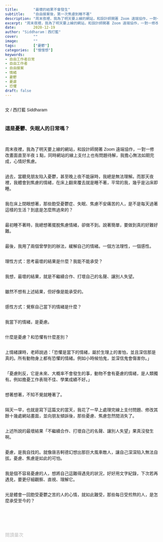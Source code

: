 ```yaml
---
title:       "最壞的結果不會發生"
subtitle:    "自由接案後，第一次焦慮到睡不著"
description: "周末夜裡，我為了明天要上線的網站，和設計師開著 Zoom 遠端協作，一對一修改畫面直至半夜 1 點，而網站的線上支付上也有問題待解，我好擔心無法如期完成..."
excerpt: "周末夜裡，我為了明天要上線的網站，和設計師開著 Zoom 遠端協作，一對一修改畫面直至半夜 1 點，而網站的線上支付上也有問題待解，我好擔心無法如期完成..."
date:        2020-12-19
author: "Siddharam｜西打藍"
cover:       ""
image:       ""
tags:        ["憂鬱"]
categories:  ["慢慢想"]
keywords:
- 自由工作者日常
- 自由工作者
- 自由接案
- 情緒
- 憂鬱
- 憂慮
- 恐懼
draft: false
---
```


<article style="font-family: 'Noto Sans TC', '微軟正黑體', sans-serif; font-weight: 300;">

<br>文 / 西打藍 Siddharam<br><br>

<h3 class="article-h1-color">這是憂鬱、失眠人的日常嗎？</h3><br>

周末夜裡，我為了明天要上線的網站，和設計師開著 Zoom 遠端協作，一對一修改畫面直至半夜 1 點，同時網站的線上支付上也有問題待解，我擔心無法如期完成，心情好焦慮。<br><br>

過去，當聽見朋友陷入憂鬱，甚至晚上夜不能寐時，我總是無法理解。而那天夜裡，我體會到焦慮的情緒，在床上翻來覆去就是睡不著，平常的我，幾乎是沾床即睡。<br><br>

我在床上閉眼想著，那些飽受憂鬱症、失眠、焦慮不安痛苦的人，是不是每天過著這樣的生活？到底是怎麼熬過來的？<br><br>

最初睡不著時，我總想著擺脫焦慮情緒，卻做不到。說著簡單，要做到真的好難好難。<br><br>

最後，我用了兩個曾學到的辦法，緩解自己的情緒。一個方法理性，一個感性。<br><br>

理性方式：思考最壞的結果是什麼？我能不能承受？<br><br>

我想，最壞的結果，就是不繼續合作、打壞自己的名聲、讓別人失望。<br><br>

雖然不想有上述結果，但好像是能承受的。<br><br>

感性方式：覺察自己當下的情緒是什麼？<br><br>

我當下的情緒，是憂慮。<br><br>

什麼是憂慮？和恐懼有什麼差別？<br><br>

上情緒課時，老師說過：「恐懼是當下的情緒，屬於生理上的害怕，並且深信那是真的。所有動物身上都有恐懼的情緒。例如小時候怕鬼，並深信鬼會傷害你。」<br><br>

「憂慮則反，它是未來、大概率不會發生的事，動物不會有憂慮的情緒，是人類獨有。例如擔憂工作表現不佳、學業成績不好。」<br><br>

想著想著，不知不覺就睡著了。<br><br>

隔天一早，也就是寫下這篇文的當天，我花了一早上處理完線上支付問題、修改其餘十幾處網站畫面，並向朋友傾訴後，那些憂慮、焦慮忽然間消失了。<br><br>

上述所說的最壞結果「不繼續合作、打壞自己的名聲、讓別人失望」果真沒發生啊。<br><br>

憂慮，是我自找的。就像唐吉軻德幻想出那巨大風車敵人，讓自己深深陷入無法自拔。憂慮、焦慮是如此的可怕。<br><br>

我是個不容易憂慮的人，想將自己這難得遇見的狀況，好好用文字紀錄，下次若再遇見，要更仔細觀察、直視、理解它。<br><br>

光是體會一回飽受憂鬱之苦的人的心情，就如此難受，那些每日受煎熬的人，是怎麼承受至今的？<br><br>


<br><br><br>

</article>

<div style="color: #bfbfbf; font-size: 15px;" id="busuanzi_container_page_pv">
  閱讀量<span id="busuanzi_value_page_pv"></span>次
</div>

<script src="../../js/post.js"></script>




